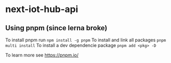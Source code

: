 # next-iot-hub-api



## Using pnpm (since lerna broke)

To install pnpm run `npm install -g pnpm`
To install and link all packages `pnpm multi install`
To install a dev dependencie package `pnpm add <pkg> -D`

To learn more see https://pnpm.io/

